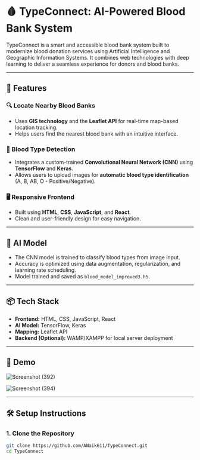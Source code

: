 # 🩸 TypeConnect: AI-Powered Blood Bank System

TypeConnect is a smart and accessible blood bank system built to modernize blood donation services using Artificial Intelligence and Geographic Information Systems. It combines web technologies with deep learning to deliver a seamless experience for donors and blood banks.

---

## 🚀 Features

### 🔍 Locate Nearby Blood Banks
- Uses **GIS technology** and the **Leaflet API** for real-time map-based location tracking.
- Helps users find the nearest blood bank with an intuitive interface.

### 🧬 Blood Type Detection
- Integrates a custom-trained **Convolutional Neural Network (CNN)** using **TensorFlow** and **Keras**.
- Allows users to upload images for **automatic blood type identification** (A, B, AB, O - Positive/Negative).

### 🖥️ Responsive Frontend
- Built using **HTML**, **CSS**, **JavaScript**, and **React**.
- Clean and user-friendly design for easy navigation.

---

## 🧠 AI Model

- The CNN model is trained to classify blood types from image input.
- Accuracy is optimized using data augmentation, regularization, and learning rate scheduling.
- Model trained and saved as `blood_model_improved3.h5`.

---

## 📦 Tech Stack

- **Frontend:** HTML, CSS, JavaScript, React
- **AI Model:** TensorFlow, Keras
- **Mapping:** Leaflet API
- **Backend (Optional):** WAMP/XAMPP for local server deployment

---

## 📸 Demo

![Screenshot (392)](https://github.com/user-attachments/assets/ec5ac5d1-25f5-4360-b01d-a2ff0c18cd4f)

![Screenshot (394)](https://github.com/user-attachments/assets/0a83617b-5fae-4969-925d-78c5bf08b689)



---

## 🛠️ Setup Instructions

### 1. Clone the Repository
```bash
git clone https://github.com/ANaik611/TypeConnect.git
cd TypeConnect
